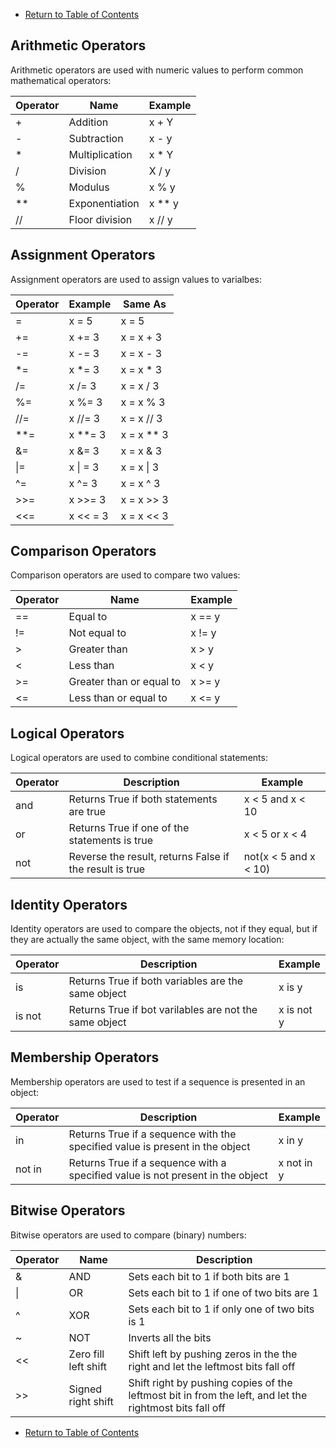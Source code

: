 - [Return to Table of Contents](/../../)  

## Arithmetic Operators

Arithmetic operators are used with numeric values to perform common mathematical operators:

| Operator | Name | Example |
| -------- | ---- | ------- |
| + | Addition | x + Y |
| - | Subtraction | x - y |
| * | Multiplication | x * Y |
| / | Division | X / y |
| % | Modulus | x % y |
| ** | Exponentiation | x ** y |
| // | Floor division | x // y |

## Assignment Operators

Assignment operators are used to assign values to varialbes:

| Operator | Example | Same As |
| -------- | ------- | ------- |
| = | x = 5 | x = 5 |
| += | x += 3 | x = x + 3 |
| -= | x -= 3 | x = x - 3 |
| *= | x *= 3 | x = x * 3 |
| /= | x /= 3 | x = x / 3 |
| %= | x %= 3 | x = x % 3 |
| //= | x //= 3 | x = x // 3 |
| **= | x **= 3 | x = x ** 3 |
| &= | x &= 3 | x = x & 3 |
| \|= | x \| = 3 | x = x \| 3 |
| ^= | x ^= 3 | x = x ^ 3 |
| >>= | x >>= 3 | x = x >> 3 |
| \<<= | x \<< = 3 | x = x \<< 3 |


## Comparison Operators

Comparison operators are used to compare two values:

| Operator | Name | Example |
| -------- | ---- | ------- |
| == | Equal to | x == y |
| != | Not equal to | x != y |
| > | Greater than | x > y |
| \< | Less than | x \< y |
| >= | Greater than or equal to | x >= y |
| \<= | Less than or equal to | x \<= y |


## Logical Operators

Logical operators are used to combine conditional statements:

| Operator | Description | Example |
| -------- | ------------| ------- |
| and | Returns True if both statements are true | x \< 5 and x \< 10 |
| or | Returns True if one of the statements is true | x \< 5 or x \< 4 |
| not | Reverse the result, returns False if the result is true | not(x \< 5 and x \< 10) |

## Identity Operators

Identity operators are used to compare the objects, not if they equal, but if they are actually the same object,
with the same memory location:

| Operator | Description | Example |
| -------- | ------------| ------- |
| is | Returns True if both variables are the same object | x is y |
| is not | Returns True if bot varilables are not the same object | x is not y |

## Membership Operators

Membership operators are used to test if a sequence is presented in an object:

| Operator | Description | Example |
| -------- | ------------| ------- |
| in | Returns True if a sequence with the specified value is present in the object | x in y |
| not in | Returns True if a sequence with a specified value is not present in the object | x not in y |

## Bitwise Operators

Bitwise operators are used to compare (binary) numbers:

| Operator | Name | Description |
| -------- | ---- | ----------- |
| & | AND | Sets each bit to 1 if both bits are 1 |
| \| | OR | Sets each bit to 1 if one of two bits are 1 |
| ^ | XOR | Sets each bit to 1 if only one of two bits is 1 |
| ~ | NOT | Inverts all the bits |
| \<< | Zero fill left shift | Shift left by pushing zeros in the the right and let the leftmost bits fall off |
| >> | Signed right shift | Shift right by pushing copies of the leftmost bit in from the left, and let the rightmost bits fall off |

- [Return to Table of Contents](/../../)  
